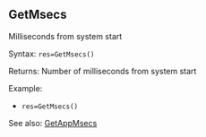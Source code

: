 ## GetMsecs

Milliseconds from system start

Syntax: `res=GetMsecs()`

Returns: Number of milliseconds from system start

Example:

* `res=GetMsecs()`

See also: [GetAppMsecs](/api-native-functions/getappmsecs.md)

